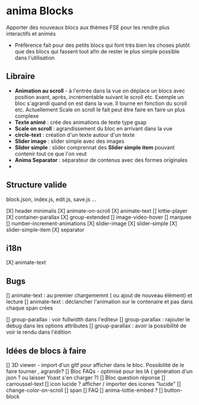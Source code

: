# anima Blocks

Apporter des nouveaux blocs aux thèmes FSE pour les rendre plus interactifs et animés
- Préférence fait pour des petits blocs qui font très bien les choses plutôt que des blocs qui fassent tout afin de rester le plus simple possible dans l'utilisation

## Libraire
- **Animation au scroll** - à l'entrée dans la vue on déplace un blocs avec position avant, après, incrémentable suivant le scroll etc. Exemple un bloc s'agrandi quand on est dans la vue. Il tourne en fonction du scroll etc. Actuellement Scale on scroll le fait peut être faire en faire un plus complexe
- **Texte animé** : crée des animations de texte type gsap
- **Scale on scroll** : agrandissement du bloc en arrivant dans la vue
- **circle-text** : création d'un texte autour d'un texte
- **Slider image** : slider simple avec des images
- **Slider simple** : slider comprennat des **Slider simple item** pouvant contenir tout ce que l'on veut
- **Anima Separator** : séparateur de contenus avec des formes originales
- 


## Structure valide
block.json, index.js, edit.js, save.js … 

[X] header minimalis
[X] animate-on-scroll
[X] animate-text
[] lottie-player
[X] container-parallax
[X] group-extended
[] image-video-hover
[] marquee
[] number-increment-animations
[X] slider-image
[X] slider-simple
[X] slider-simple-item
[X] separator

## i18n
[X] animate-text

## Bugs
[] animate-text : au premier chargememnt ( ou ajout de nouveau élément) et lecture 
[] animate-text : déclancher l'animation sur le contenaire et pas dans chaque span crées 

[] group-parallax : voir fullwidth dans l'editeur
[] group-parallax : rajouter le debug dans les options attributes
[] group-parallax : avoir la possibilité de voir le rendu dans l'édition 


## Idées de blocs à faire

[] 3D viewer - import d'un gltf pour afficher dans le bloc. Possibilité de le faire tourner , agrandir? 
[] Bloc FAQs - optimisé pour les IA ( génération d'un json ? ou laisser Yoast s'en charger ?)
    [] Bloc question réponse
[] carroussel-text
[] icon lucide ? afficher / importer des icones "lucide" 
[] change-color-on-scroll
[] span 
[] FAQ
[] anima-lottie-embed ? 
[] button-block 



